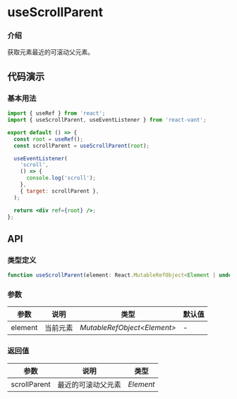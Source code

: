 # useScrollParent

### 介绍

获取元素最近的可滚动父元素。

## 代码演示

### 基本用法

```jsx
import { useRef } from 'react';
import { useScrollParent, useEventListener } from 'react-vant';

export default () => {
  const root = useRef();
  const scrollParent = useScrollParent(root);

  useEventListener(
    'scroll',
    () => {
      console.log('scroll');
    },
    { target: scrollParent },
  );

  return <div ref={root} />;
};
```

## API

### 类型定义

```js
function useScrollParent(element: React.MutableRefObject<Element | undefined>): Element | HTMLElement | Window;
```

### 参数

| 参数    | 说明     | 类型                         | 默认值 |
| ------- | -------- | ---------------------------- | ------ |
| element | 当前元素 | _MutableRefObject\<Element>_ | -      |

### 返回值

| 参数         | 说明               | 类型      |
| ------------ | ------------------ | --------- |
| scrollParent | 最近的可滚动父元素 | _Element_ |
